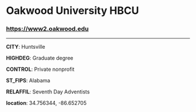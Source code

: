 # Oakwood University HBCU
### https://www2.oakwood.edu
---
**CITY**: Huntsville

**HIGHDEG**: Graduate degree

**CONTROL**: Private nonprofit

**ST_FIPS**: Alabama

**RELAFFIL**: Seventh Day Adventists

**location**: 34.756344, -86.652705